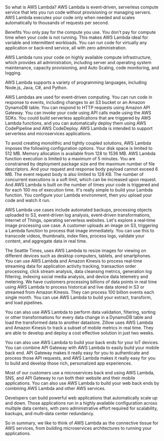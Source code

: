 So what is AWS Lambda? AWS Lambda is event‑driven, serverless compute service that lets you run code without provisioning or managing servers. AWS Lambda executes your code only when needed and scales automatically to thousands of requests per second. 

Benefits
You only pay for the compute you use. You don't pay for compute time when your code is not running. This makes AWS Lambda ideal for variable and intermittent workloads. 
You can run code for virtually any application or back‑end service, all with zero administration. 

AWS Lambda runs your code on highly available compute infrastructure, which provides all administration, including server and operating system maintenance, capacity provisioning, and Auto Scaling, code monitoring, and logging. 

AWS Lambda supports a variety of programming languages, including Node.js, Java, C#, and Python. 

AWS Lambdas are used for event‑driven computing. You can run code in response to events, including changes to an S3 bucket or an Amazon DynamoDB table. You can respond to HTTP requests using Amazon API Gateway. You can invoke your code using API calls made using the AWS SDKs. You could build serverless applications that are triggered by AWS Lambda functions, and you can automatically deploy them using AWS CodePipeline and AWS CodeDeploy. AWS Lambda is intended to support serverless and microservices applications. 

To avoid creating monolithic and tightly coupled solutions, AWS Lambda imposes the following configuration options. Your disk space is limited to 512 MB. Memory allocation is available from 128 to 1536 MB. AWS Lambda function execution is limited to a maximum of 5 minutes. You are constrained by deployment package size and the maximum number of file descriptors. And your request and response body payload cannot exceed 6 MB. The event request body is also limited to 128 KB. The number of concurrent executions is a soft limit, which can be increased upon request. And AWS Lambda is built on the number of times your code is triggered and for each 100 ms of execution time. It's really simple to build your Lambda function. You configure your Lambda environment, then you upload your code and watch it run. 

AWS Lambda use cases include automated backups, processing objects uploaded to S3, event‑driven log analysis, event‑driven transformations, Internet of Things, operating serverless websites. Let's explore a real‑time image processing use case. A customer uploads an image on S3, triggering a Lambda function to process that image immediately. You can use this to transcode videos, thumbnails, index files, process logs, validate your content, and aggregate data in real time. 

The Seattle Times, uses AWS Lambda to resize images for viewing on different devices such as desktop computers, tablets, and smartphones. You can use AWS Lambda and Amazon Kinesis to process real‑time streaming data for application activity tracking, transaction order processing, click stream analysis, data cleansing metrics, generation log filtering, indexing social media analysis, and device data telemetry and metering. We have customers processing billions of data points in real time using AWS Lambda to process historical and live data stored in S3 or streamed from Amazon Kinesis. They can process 100 billion events each single month. You can use AWS Lambda to build your extract, transform, and load pipelines. 

You can also use AWS Lambda to perform data validation, filtering, sorting or other transformations for every data change in a DynamoDB table and load the transformed data to another datastore. Zillow uses AWS Lambda and Amazon Kinesis to track a subset of mobile metrics in real time. They are able to develop and deploy a cost effective solution in just two weeks. 

You can also use AWS Lambda to build your back ends for your IoT devices. You can combine API Gateway with AWS Lambda to easily build your mobile back end. API Gateway makes it really easy for you to authenticate and process those API requests, and AWS Lambda makes it really easy for you to build and develop those rich, personalized app experiences. 

Most of our customers use a microservices back end using AWS Lambda, SNS, and API Gateway to run both their website and their mobile applications. You can also use AWS Lambda to build your web back ends by combining AWS Lambda and other AWS services. 

Developers can build powerful web applications that automatically scale up and down. Those applications run in a highly available configuration across multiple data centers, with zero administrative effort required for scalability, backups, and multi‑data center redundancy. 

So in summary, we like to think of AWS Lambda as the connective tissue for AWS services, from building microservices architectures to running your applications.  